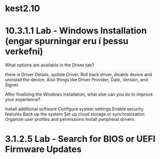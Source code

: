 # kest2.10

# 10.3.1.1 Lab - Windows Installation (engar spurningar eru í þessu verkefni)

What options are available in the Driver tab?

there is Driver Details, update Driver, Roll back driver, disable device and uninstall the device.
Also things like Driver Provider, Date, Version, and Signer.

After finalizing the Windows installation, what else can you do to improve your experience?

Install additional software
Configure system settings
Enable security features
Back up the system
Set up cloud storage or synchronization
Organize user profiles and permissions
Install peripheral drivers

# 3.1.2.5 Lab - Search for BIOS or UEFI Firmware Updates






